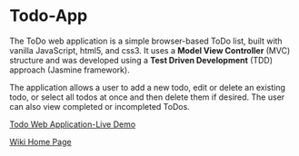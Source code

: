 # Todo-App

The ToDo web application is a simple browser-based ToDo list, built with vanilla JavaScript, html5, and css3. It uses a **Model View Controller** (MVC) structure and was developed using a **Test Driven Development** (TDD) approach (Jasmine framework).

The application allows a user to add a new todo, edit or delete an existing todo, or select all todos at once and then delete them if desired. The user can also view completed or incompleted ToDos.

[Todo Web Application-Live Demo](https://f-gholami.github.io/Todo-App/)

[Wiki Home Page](https://github.com/F-Gholami/Todo-App/wiki)
